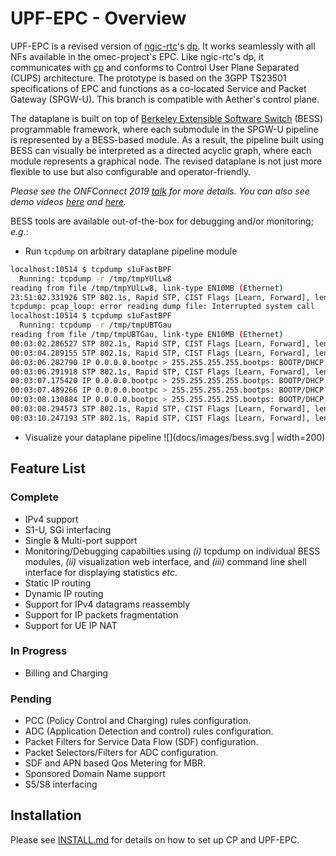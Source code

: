 <!--
SPDX-License-Identifier: Apache-2.0
Copyright(c) 2019 Intel Corporation
-->

# UPF-EPC - Overview

UPF-EPC is a revised version of [ngic-rtc](https://github.com/omec-project/ngic-rtc/tree/central-cp-multi-upfs)'s [dp](https://github.com/omec-project/ngic-rtc/tree/central-cp-multi-upfs/dp).
It works seamlessly with all NFs available in the omec-project's EPC. Like ngic-rtc's dp, it communicates with [cp](https://github.com/omec-project/ngic-rtc/tree/central-cp-multi-upfs/cp) and
conforms to Control User Plane Separated (CUPS) architecture. The prototype is based on the 3GPP TS23501 specifications of EPC and functions as a co-located Service
and Packet Gateway (SPGW-U). This branch is compatible with Aether's control plane.

The dataplane is built on top of [Berkeley Extensible Software Switch](https://github.com/NetSys/bess/) (BESS) programmable framework, where each submodule in the SPGW-U
pipeline is represented by a BESS-based module. As a result, the pipeline built using BESS can visually be interpreted as a directed acyclic graph, where
each module represents a graphical node. The revised dataplane is not just more flexible to use but also configurable and operator-friendly.

*Please see the ONFConnect 2019 [talk](https://www.youtube.com/watch?v=fqJGWcwcOxE) for more details. You can also see demo videos [here](https://www.youtube.com/watch?v=KxK64jalKHw) and [here](https://youtu.be/rWnZuJeUWi4).*

BESS tools are available out-of-the-box for debugging and/or monitoring; *e.g.*:

* Run `tcpdump` on arbitrary dataplane pipeline module

```bash
localhost:10514 $ tcpdump s1uFastBPF
  Running: tcpdump -r /tmp/tmpYUlLw8
reading from file /tmp/tmpYUlLw8, link-type EN10MB (Ethernet)
23:51:02.331926 STP 802.1s, Rapid STP, CIST Flags [Learn, Forward], length 102
tcpdump: pcap_loop: error reading dump file: Interrupted system call
localhost:10514 $ tcpdump s1uFastBPF
  Running: tcpdump -r /tmp/tmpUBTGau
reading from file /tmp/tmpUBTGau, link-type EN10MB (Ethernet)
00:03:02.286527 STP 802.1s, Rapid STP, CIST Flags [Learn, Forward], length 102
00:03:04.289155 STP 802.1s, Rapid STP, CIST Flags [Learn, Forward], length 102
00:03:06.282790 IP 0.0.0.0.bootpc > 255.255.255.255.bootps: BOOTP/DHCP, Request from 68:05:ca:37:e2:80 (oui Unknown), length 300
00:03:06.291918 STP 802.1s, Rapid STP, CIST Flags [Learn, Forward], length 102
00:03:07.175420 IP 0.0.0.0.bootpc > 255.255.255.255.bootps: BOOTP/DHCP, Request from 68:05:ca:37:d9:e0 (oui Unknown), length 300
00:03:07.489266 IP 0.0.0.0.bootpc > 255.255.255.255.bootps: BOOTP/DHCP, Request from 68:05:ca:37:d9:e1 (oui Unknown), length 300
00:03:08.130884 IP 0.0.0.0.bootpc > 255.255.255.255.bootps: BOOTP/DHCP, Request from 68:05:ca:37:e1:38 (oui Unknown), length 300
00:03:08.294573 STP 802.1s, Rapid STP, CIST Flags [Learn, Forward], length 102
00:03:10.247193 STP 802.1s, Rapid STP, CIST Flags [Learn, Forward], length 102
```

* Visualize your dataplane pipeline
![](docs/images/bess.svg | width=200)
<!--<img src="https://pasteboard.co/Jkfmy3W.png">-->
<!--<img src="https://ibin.co/50MaB2FZdlsz.png">-->
<!--![](docs/images/bess_snip2.png)-->

## Feature List

### Complete

* IPv4 support
* S1-U, SGi interfacing
* Single & Multi-port support
* Monitoring/Debugging capabilties using *(i)* tcpdump on individual BESS modules, *(ii)* visualization web interface, and *(iii)* command line shell interface for displaying statistics *etc*.
* Static IP routing
* Dynamic IP routing
* Support for IPv4 datagrams reassembly
* Support for IP packets fragmentation
* Support for UE IP NAT

### In Progress

* Billing and Charging

### Pending

* PCC (Policy Control and Charging) rules configuration.
* ADC (Application Detection and control) rules configuration.
* Packet Filters for Service Data Flow (SDF) configuration.
* Packet Selectors/Filters for ADC configuration.
* SDF and APN based Qos Metering for MBR.
* Sponsored Domain Name support
* S5/S8 interfacing

## Installation

Please see [INSTALL.md](INSTALL.md) for details on how to set up CP and UPF-EPC.

